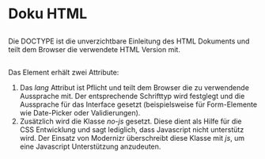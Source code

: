 # Doku HTML


## <!DOCTYPE html>
Die DOCTYPE ist die unverzichtbare Einleitung des HTML Dokuments und teilt dem Browser die verwendete HTML Version mit.


## <html class="no-js" lang="de">
Das *<html>* Element erhält zwei Attribute:

1. Das *lang* Attribut ist Pflicht und teilt dem Browser die zu verwendende Aussprache mit. Der entsprechende Schrifttyp wird festglegt und die Aussprache für das Interface gesetzt (beispielsweise für Form-Elemente wie Date-Picker oder Validierungen).
2. Zusätzlich wird die Klasse *no-js* gesetzt. Diese dient als Hilfe für die CSS Entwicklung und sagt lediglich, dass Javascript nicht unterstütz wird. Der Einsatz von Modernizr überschreibt diese Klasse mit *js*, um eine Javascript Unterstützung anzudeuten.


## <head>

### <title>
Der Dokumententitel, wird in der Browsertitelleiste bzw. Tab angezeigt.

### <meta charset="utf-8" />
Der zu verwendende Zeichensatz.

### <meta http-equiv="X-UA-Compatible" content="IE=edge" />
Mit dem Internet Explorer 8 wurde der Kompatibilitätsmodus eingeführt, mit dessen hilfe eine Seite so gerendert wird, wie eine ältere IE Version dies tun würde.  
Die Angabe *IE=edge* weist Internet Explorer an, den höchstmöglichen Modus zu nutzen, der in der entsprechenden Browserversion zur Verfügung steht. Im Klartext: Standardmodus.  
Die Positionierung dieses Metas ist sehr strikt! Hier gilt: im Header vor allen anderen Elementen, außer dem *<title>* und anderen *<meta>*.

### <meta name="description" content="$description$" />
*$description$* ist ein Beschreibungstext für die aktuelle Seite und wird dem User in den Suchergebnissen einer Suchmaschine angezeigt.

### <meta name="viewport" content="width=device-width, initial-scale=1, minimum-scale=1" />
Weist dem aktuellen Viewport an, in den kompletten sichtbaren Bereich zu Skalieren.

### <link rel="shortcut icon" href="/favicon/favicon.ico" />
Das Favicon der Seite, wird im Browsertab vor der URL/Titel bzw. in den gespeicherten Favoriten angezeigt.  

**<link rel="apple-touch-icon" href="/favicon/apple-touch-icon.png ">**  
**<link rel="apple-touch-icon" href="/favicon/apple-touch-icon-72x72.png" sizes="72x72" />**  
**<link rel="apple-touch-icon" href="/favicon/apple-touch-icon-114x114.png" sizes="114x114" />**  
**<link rel="apple-touch-icon-precomposed" href="/favicon/apple-touch-icon-144x144-precomposed.png" sizes="144x144" />**  
**<link rel="apple-touch-icon-precomposed" href="/favicon/apple-touch-icon-114x114-precomposed.png" sizes="114x114" />**  
**<link rel="apple-touch-icon-precomposed" href="/favicon/apple-touch-icon-72x72-precomposed.png" sizes="72x72" />**  
**<link rel="apple-touch-icon-precomposed" href="/favicon/apple-touch-icon-57x57-precomposed.png" />**  
iOS ermöglicht das speichern eines Favoriten auf dem Homescreen. Dazu lässt sich ein Icon referenzieren und lässt den Favoriten wie eine App aussehen. Für unterschiedlichste Geräte und Auflösungen gibt es jeweils ein eigenes Icon.  
  
**<meta name="msapplication-TileImage" content="img/favicon/ms-touch-icon-144x144-precomposed.png" />**  
**<meta name="msapplication-TileColor" content="#222222" />**  
Analog iOS bzw. apple-touch, allerdings für Windows 8. Hier lässt sich zusätzlich noch ein Farbwert für den Tile angeben.

## Inline JS ##
Für das performange Laden von CSS und JS aus dem local Storage bzw. zuvor via Requrest ist diese Ladefunktionalität inline in die html-Seite zu integrieren, damit kein unstyled Content kurzzeitig auf der Seite dargestellt wird.

### globalen JS-Vaiablen für den DEV/LIVE-Betrieb ###

Als erstes werden die globalen JS-Vaiablen für den DEV/LIVE-Betrieb festgelegt.
Diese konfigurieren das Lade- und Speicherverhalten der CSS- und JS-Dateine, sodass im DEV-Betrieb die nicht minifizierten Datein geladen werde und der local Storage nicht verwendet wird (ein Debugging der Datein ist so möglich). Zum anderen werden im LIVE-Betrieb die minifizierten Datein geladen (entweder via Request oder aus dem local Storage) und im local Storage als key/value-Paar hinterlegt, wenn dieser supportet wird.



	// Hier muss eine Servervariable eingefügt werden, welche den Zustand wiedergibt,
	// ob der Server ein Entwicklungs- oder LIVE-Server ist.
	@if (Config.Instance.IsDevServer)
    {
    	// DEV
	    <script>
		    window.UseLocalStorage = false;
		    window.loadUnminifyVersion = true;
		    window.IsDevServer = true;
	    </script>
    
    }
    else
    {
		// LIVE
	    <script>
		    window.IsDevServer = false;
		    var checkDebugging = function(){
		        try{
		            if(localStorage.getItem('debugging') !== null){
						// kein Verwendung vom local Storage
		                window.UseLocalStorage = false;
		                window.loadUnminifyVersion = true;
		            }else{
						// Verwendung vom local Storage
		                window.UseLocalStorage = true;
		                window.loadUnminifyVersion = false;
		            }
		        }catch(e){
					// kein Verwendung vom local Storage
		            window.UseLocalStorage = true;
		            window.loadUnminifyVersion = false;
		        }
		    };
		    checkDebugging();
	    </script>
    }

### LIVE Debugging ###
Um das Debugging auch LIVE zu ermöglichen, kann ein manueller (in der Browser-Konsole) Eintrag im local-Storage hinterlegt werden, der dessen Verwendung unterbindet. 

	window.localStorage.setItem('debugging', 'true');

Hier wird eine Warnung ausgegeben, dass es nicht erlaubt ist den local Storage mit nicht versionierten Dateien zu verwenden.
		
    if(window.UseLocalStorage && window.loadUnminifyVersion){
        console.warn('-------------!!!!!-----localStorage wird mit nicht versionierten Dateine befüllt!------!!!!!-----');
    }

### Definition von globalen Hilfsfunktionen ###
Diese Hilfsfunktionen werde unmittelbar vor der Ladefunktionalität der CSS- und JS-Datein benötigt.

- **window.domReadyObject** -> Das Objekt dient zum vorhalten von Funktionen, die unmittelbar nach dem ready-Event von jQuery ausgeführt werden sollen
- **window.onDomOrAjaxReady** -> Die übergebenen Funktion wird entweder unmittelbar ausgeführt, wenn jQuery geladen und das 'ready'-Event geschmissen wurde, oder im domReadyObject vorgehalten.
- **window.execDomReadyObject** -> Hier werden alle vorgehaltenen Funktionen im domReadyObject ausgeführt
- **window.testLocalStorage** ->  Modernizr-Test auf localStorage
- **window.clearLocalStorageForKey** -> Die Funktion prüft, ob es im localStorage schon einen identischen key (jeweils ohne versionierungsnummer) gibt und löscht diese incl. value im localStorage.
- **window.addCSSToDOM** -> Fügt das CSS zum DOM entweder als link-Element oder aus dem localStorage
- **window.addJSToDOM** -> Fügt das JS zum DOM entweder als link-Element oder aus dem localStorage
- **window.checkLocalStorageByTimestamp** -> mit dieser Funktion wird entweder ein Zeitstempel erstellt (falls dieser noch nicht vorhande) oder wenn der Zeitstempel im local Storage kleiner ist als der Referenz-Zeitstempel wird der local Storge gelöscht.

Quellcode
   
	window.domReadyObject = {
	    countProperties: function(){
	        var count = 0;
	        for(var property in this){
	            if(this.hasOwnProperty(property)){
	                count += 1;
	            }
	        }
	        return count;
	    }
	};

    window.onDomOrAjaxReady = function(p_function){
        if(typeof jQuery !== 'undefined'){
            ($.isReady) ? p_function() : $(document).on('ready', p_function);
        }else{
            window.domReadyObject['func_' + window.domReadyObject.countProperties()] = p_function;
        }
    };

    window.execDomReadyObject = function(){
        for(var property in window.domReadyObject){
            if(window.domReadyObject.hasOwnProperty(property) && ('countProperties' !== property)){
                window.domReadyObject[property]();
            }
        }
    };

    window.testLocalStorage = function(){
        var mod = 'modernizr';
        try{
            localStorage.setItem(mod, mod);
            localStorage.removeItem(mod);
            return true;
        }catch(e){
            return false;
        }
    };

    window.clearLocalStorageForKey = function(p_key){
        var keyWithoutExtension = p_key.substr(0, p_key.lastIndexOf('.'));
        var nonversionkey = keyWithoutExtension.substr(0, keyWithoutExtension.lastIndexOf('.'));
        var patt = new RegExp(nonversionkey);
        var index = 0;
        var length = localStorage.length;
        try{
            for(; index <= length; index++){
                if(patt.test(localStorage.key(index)) && (localStorage.key(index) !== p_key)){
                    localStorage.removeItem(localStorage.key(index));
                }
            }
        }catch(e){
        }
    };

    window.addCSSToDOM = function(p_src){
        var linkElem;
        var styleElem;
        // wenn localStorage vorliegt aber der Datei-Pfade(key) und entsprechen die value nicht vorhanden ist.
        // -> dynamische Erstellung eines link-tags mit Angabe des Datei-Pfades und anschließender ajax nach Dom-Ready um den Conten im localStorage abzulengen (kommt aus dem Cache).
        if (window.UseLocalStorage && testLocalStorage() && (localStorage[p_src] === undefined)) {
            // window.localStorage is available!
            linkElem = document.createElement('link');
            linkElem.setAttribute('rel', 'stylesheet');
            linkElem.setAttribute('href', p_src);
            document.getElementsByTagName('head')[0].appendChild(linkElem);
            onDomOrAjaxReady(function(){
                (function(){
                    var xhr;
                    xhr = new XMLHttpRequest();
                    xhr.open('GET', p_src, true);
                    xhr.send();
                    xhr.onreadystatechange = function(){
                        if(xhr.readyState === 4 && xhr.status !== 404 && xhr.responseText !== ''){
                            clearLocalStorageForKey(p_src);
                            localStorage[p_src] = xhr.responseText;
                        }
                    };
                })()
            });
            // wenn localStorage vorliegt und der Datei-Pfade(key) und entsprecher value im localStorage vorhanden ist.
            // -> dynamische Erstellung eines style-tags mit injection der value aus dem localStorage.
        }else if(window.UseLocalStorage && testLocalStorage() && (localStorage[p_src] !== undefined)){
            styleElem = document.createElement('style');
            styleElem.appendChild(document.createTextNode(localStorage[p_src]));
            document.getElementsByTagName('head')[0].appendChild(styleElem);
            // wenn kein localStorage vorliegt
            // -> dynamische Erstellung eines link-tags mit Angabe des Datei-Pfades
        }else{
            linkElem = document.createElement('link');
            linkElem.setAttribute('rel', 'stylesheet');
            linkElem.setAttribute('href', p_src);
            document.getElementsByTagName('head')[0].appendChild(linkElem);
        }
    };

    window.addJSToDOM = function(p_src, p_attrkey, p_attrval){
        var scriptElem;
        // wenn localStorage vorliegt aber der Datei-Pfade(key) und entsprechen die value nicht vorhanden ist.
        // -> dynamische Erstellung eines script-tags mit Angabe des Datei-Pfades und anschließender ajax nach Dom-Ready um den Conten im localStorage abzulengen (kommt aus dem Cache).
        if(window.UseLocalStorage && testLocalStorage() && (typeof localStorage[p_src] === 'undefined')){
            // window.localStorage is available!
            scriptElem = document.createElement('script');
            scriptElem.setAttribute('src', p_src);
            if(typeof p_attrkey !== 'undefined'){
                scriptElem.setAttribute(p_attrkey, p_attrval);
            }
            scriptElem.async = false;
            document.getElementsByTagName('head')[0].appendChild(scriptElem);
            onDomOrAjaxReady(function(){
                (function(){
                    var xhr;
                    xhr = new XMLHttpRequest();
                    xhr.open('GET', p_src, true);
                    xhr.send();
                    xhr.onreadystatechange = function(){
                        if(xhr.readyState === 4 && xhr.status !== 404 && xhr.responseText !== ''){
                            clearLocalStorageForKey(p_src);
                            localStorage[p_src] = xhr.responseText;
                        }
                    };
                })()
            });
            // wenn localStorage vorliegt und der Datei-Pfade(key) und entsprecher value im localStorage vorhanden ist.
            // -> dynamische Erstellung eines style-tags mit injection der value aus dem localStorage.
        }else if(window.UseLocalStorage && testLocalStorage() && (typeof localStorage[p_src] !== 'undefined')){
            scriptElem = document.createElement('script');
            if(typeof p_attrkey !== 'undefined'){
                scriptElem.setAttribute(p_attrkey, p_attrval);
            }
            scriptElem.text = localStorage[p_src];
            document.getElementsByTagName('head')[0].appendChild(scriptElem);
            // wenn kein localStorage vorliegt
            // -> dynamische Erstellung eines link-tags mit Angabe des Datei-Pfades
        }else{
            scriptElem = document.createElement('script');
            scriptElem.setAttribute('src', p_src);
            if(typeof p_attrkey !== 'undefined'){
                scriptElem.setAttribute(p_attrkey, p_attrval);
            }
            scriptElem.async = false;
            document.getElementsByTagName('head')[0].appendChild(scriptElem);
        }
    };

    window.checkLocalStorageByTimestamp = function(){
        if(window.UseLocalStorage && testLocalStorage()){
            try{
                // wenn kein timestamp im localStorage vorhanden ist wird einer erstellt.
                if(localStorage.getItem('timestamp') === null){
                    localStorage['timestamp'] = new Date().getTime().toString();
                }else{
                    // wenn der timestamp im localStorage kleiner ist als der fest codierte Timestamp, wird wird der localStorage gelöscht.
                    if (parseInt(localStorage['timestamp'], 10) < 1402389706108) { // Nicht Ändern!!!! So wird bei allen Clients der localStorage gelöscht!!!! Nur Ändern, wenn sich die Datei-Pfad in der main.js zu den Modulen ändern Bsp. require.config({  paths:{ 'jmButtonForAddClassOnRelatedElem': 'mylibs/AMD-Plugins/jmButtonForAddClassOnRelatedElem',......
                        window.localStorage.clear();
                    }
                }
            }catch(e){
            }
        }
    };
	
Bevor die initial verwendeten CSS- und JS-Datein geladen werde wird der local Storage auf einen Zeitstempel überprüft. Diese Funktionalität bietet dem Entwickler die Möglichkeit, den local Storage auf allen dem Client-Rechner manuell zu löschen. (Die Anpassung des Referenz-Zeitstempels in dieser Funktion ist nur im Notfall anzupassen)

	checkLocalStorageByTimestamp();

### Auflistung der initial verwendeten CSS- und JS-Datein
- modernizr.custom.js ->  wir für Featur-Detection verwendet
- matchmedia.js -> für die JS-Abfrage auf MediaQuerys
- picturefill.js -> Polyfill für Responsive Images
- style.css -> globale CSS
- require.2.1.11.js -> für das On-Demand-Script-Loading

Quellcode

    if (window.loadUnminifyVersion) {
        addJSToDOM('/js/externals/customized/modernizr.custom.js');
        addJSToDOM('/js/externals/vendor/matchmedia.js');
        addJSToDOM('/js/externals/originalReferenceSource/picturefill.js');
        addCSSToDOM('/css/style.css');
        addJSToDOM('/js/externals/customized/require.2.1.11.js', 'data-main', '/js/main.js');
    } else {
        addJSToDOM('/js/build/externals/customized/modernizr.custom.6966b8.js');
        addJSToDOM('/js/build/externals/vendor/matchmedia.05942b.js');
        addJSToDOM('/js/build/externals/originalReferenceSource/picturefill.40a9ae.js');
        addJSToDOM('/js/build/externals/customized/require.2.1.11.fce06e.js', 'data-main', '/js/build/main.35bb76.js');
		// TODO Hier muss noch nach eine Verbesserung gesucht werden
        if (navigator.appVersion.indexOf("MSIE 8.") != -1) {
            var linkElem = document.createElement('link');
            linkElem.setAttribute('rel', 'stylesheet');
            linkElem.setAttribute('href', '/css/min/style.458d37.css');
            document.getElementsByTagName('head')[0].appendChild(linkElem);
        } else {
            addCSSToDOM('/css/min/style.458d37.css');
        }
    }

Hier ist noch die Angabe, welches CSS bei noscript verwendet werden soll und die Verlinkung der noscript.css

	<noscript>
		@if (Config.Instance.IsDevServer)
		{
	    	<link rel="stylesheet" href="/css/style.css" />
		}
		else
		{
		    <link rel="stylesheet" href="/css/min/style.458d37.css" />
		}
		
		<link rel="stylesheet" href="/css/noscript.css" />
	</noscript> 

### <noscript>
Eine *<noscript>* Sektion kann beliebig oft sowohl im *<head>* als auch im *<body>* verwendet werden. In diesem Fall dient sie als Fallback zur "gewöhnlichen" Einbinding der Stylesheets, da diese gewöhnlich per Javascript geladen werden.
return shell_exec("echo $input | $Markdown_script");
## <body>

### <... role="...">
Die Role Attribute weisen den Elementen eine eindeutige Aufgabe zu und beschreiben die Struktur der Seite. Sie dienen der Barrierefreiheit und werden von ARIA (Accessible Rich Internet Apllication) gesteuert und können dem Anwender mitteilen wo er sich befindet bzw. was ihn an der entsprechenden Position des Dokuments erwartet.

#### <header role="banner">
Der Kopfbereich des Dokuments. Er besteht typischerweis aus zentralen Inhalten und Funktionen wie z.B Logo, Navigation, Suchfunktion, etc.

#### <nav role="navigation">
Die Hauptnavigation.

#### <form role="search">
Bei Verwendung einer internen Suchfunktion.

#### <main role="main">
Hier wird der Seiteninhalt untergebracht.

#### <footer role="contentinfo">
Der Fußbereich des Dokuments. Hier werden sämtliche Metainformationen wie Copyright, Fußnoten, etc. aufgeführt. Aber auch zusätzliche Informationen zum aktuellen Dokument.
